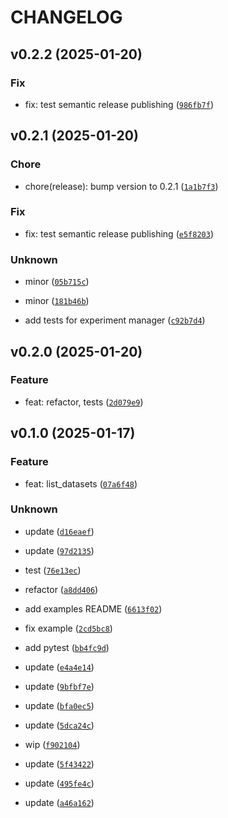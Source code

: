 # CHANGELOG



## v0.2.2 (2025-01-20)

### Fix

* fix: test semantic release publishing ([`986fb7f`](https://github.com/dtch1997/openai-finetuner/commit/986fb7f6aff6a0a3c5bec78b6abc9245df07fda7))


## v0.2.1 (2025-01-20)

### Chore

* chore(release): bump version to 0.2.1 ([`1a1b7f3`](https://github.com/dtch1997/openai-finetuner/commit/1a1b7f3e751648eff101473124036fb347b17b9e))

### Fix

* fix: test semantic release publishing ([`e5f8203`](https://github.com/dtch1997/openai-finetuner/commit/e5f820336e62c6d9c1914950ee4e35d5ee1ab0cc))

### Unknown

* minor ([`05b715c`](https://github.com/dtch1997/openai-finetuner/commit/05b715ca1a30028a26ac8301ffc9dcce63a3f4ba))

* minor ([`181b46b`](https://github.com/dtch1997/openai-finetuner/commit/181b46bcce565b96d383849e4596b25094b672f5))

* add tests for experiment manager ([`c92b7d4`](https://github.com/dtch1997/openai-finetuner/commit/c92b7d4518d8f98d82c726f4695c040b4cf374b1))


## v0.2.0 (2025-01-20)

### Feature

* feat: refactor, tests ([`2d079e9`](https://github.com/dtch1997/openai-finetuner/commit/2d079e94bcfa4d729bfacc31e39051bc8b3f1be5))


## v0.1.0 (2025-01-17)

### Feature

* feat: list_datasets ([`07a6f48`](https://github.com/dtch1997/openai-finetuner/commit/07a6f485a8d94696ca92980dfd644e7305bc9af3))

### Unknown

* update ([`d16eaef`](https://github.com/dtch1997/openai-finetuner/commit/d16eaefe6860d32cda1809902eed807b7d0dbeff))

* update ([`97d2135`](https://github.com/dtch1997/openai-finetuner/commit/97d21357677a662bd727659123824fd69a11bebd))

* test ([`76e13ec`](https://github.com/dtch1997/openai-finetuner/commit/76e13ec433a96877ac3405151c3d8a6da4f0c136))

* refactor ([`a8dd406`](https://github.com/dtch1997/openai-finetuner/commit/a8dd40619bdcf810539405c1d31241072dae442e))

* add examples README ([`6613f02`](https://github.com/dtch1997/openai-finetuner/commit/6613f02c2424b52d435d74057f2645cafc70ba2c))

* fix example ([`2cd5bc8`](https://github.com/dtch1997/openai-finetuner/commit/2cd5bc8a1df3b674835795a113c40c5fd5488b89))

* add pytest ([`bb4fc9d`](https://github.com/dtch1997/openai-finetuner/commit/bb4fc9d496642e0368ffaa862008661c3a9efe00))

* update ([`e4a4e14`](https://github.com/dtch1997/openai-finetuner/commit/e4a4e14fe4733436ea2fe334f0b4adb3e0f06ed7))

* update ([`9bfbf7e`](https://github.com/dtch1997/openai-finetuner/commit/9bfbf7ef8dfca6be2ece3938a9837696faed36fa))

* update ([`bfa0ec5`](https://github.com/dtch1997/openai-finetuner/commit/bfa0ec5e556834a451fe079767156bb48d61eec8))

* update ([`5dca24c`](https://github.com/dtch1997/openai-finetuner/commit/5dca24c728d74bf33fec1282ebfdf24dc9e27303))

* wip ([`f902104`](https://github.com/dtch1997/openai-finetuner/commit/f902104499f01c850ba66afc0eedfe9a90a681a0))

* update ([`5f43422`](https://github.com/dtch1997/openai-finetuner/commit/5f434228aa9b33147d33d64fe69e1bc882437733))

* update ([`495fe4c`](https://github.com/dtch1997/openai-finetuner/commit/495fe4c4017ef6e11563ee00a9fbaf4da306aa4e))

* update ([`a46a162`](https://github.com/dtch1997/openai-finetuner/commit/a46a1622d2504597b7189f7ad5f72ae45db76b2b))
